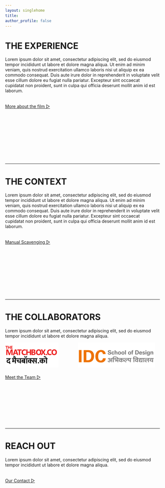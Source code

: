 ```yaml
---
layout: singlehome
title: 
author_profile: false
---
```


<a name="aboutinfo"></a>
# THE EXPERIENCE
Lorem ipsum dolor sit amet, consectetur adipiscing elit, sed do eiusmod tempor incididunt ut labore et dolore magna aliqua. Ut enim ad minim veniam, quis nostrud exercitation ullamco laboris nisi ut aliquip ex ea commodo consequat. Duis aute irure dolor in reprehenderit in voluptate velit esse cillum dolore eu fugiat nulla pariatur. Excepteur sint occaecat cupidatat non proident, sunt in culpa qui officia deserunt mollit anim id est laborum.
<div class = "home-button" style="height:100px; padding-top: 20px; padding-bottom: 80px;">     
 <a class = "home-button" href="{{ site.baseurl }}/about">More about the film ▷</a>       
</div> 

<hr style="height:2px;border-width:0;color:gray;background-color:gray">

<a name="aboutinfo"></a>
# THE CONTEXT
Lorem ipsum dolor sit amet, consectetur adipiscing elit, sed do eiusmod tempor incididunt ut labore et dolore magna aliqua. Ut enim ad minim veniam, quis nostrud exercitation ullamco laboris nisi ut aliquip ex ea commodo consequat. Duis aute irure dolor in reprehenderit in voluptate velit esse cillum dolore eu fugiat nulla pariatur. Excepteur sint occaecat cupidatat non proident, sunt in culpa qui officia deserunt mollit anim id est laborum.
<div class = "home-button" style="height:100px; padding-top: 20px; padding-bottom: 80px;">       
 <a class = "home-button" href="{{ site.baseurl }}/background">Manual Scavenging ▷</a>       
</div> 

<hr style="height:2px;border-width:0;color:gray;background-color:gray">

<a name="teaminfo"></a>
# THE COLLABORATORS
Lorem ipsum dolor sit amet, consectetur adipiscing elit, sed do eiusmod tempor incididunt ut labore et dolore magna aliqua.
<div>
<a href="https://www.thematchbox.co/" target="_blank"><img src="assets/img/mvrimages/partners_logo_tmb.png"></a>
&emsp;&emsp;&emsp;&emsp;	
<a href="http://www.idc.iitb.ac.in/" target="_blank"><img src="assets/img/mvrimages/partners_logo_idc.png"></a>

<div class = "home-button" style="height:100px; padding-top: 20px; padding-bottom: 60px;">     
 <a class = "home-button" href="{{ site.baseurl }}/people">Meet the Team ▷</a>       
</div> 

</div>

<hr style="height:2px;border-width:0;color:gray;background-color:gray">

<a name="contactinfo"></a>
# REACH OUT
Lorem ipsum dolor sit amet, consectetur adipiscing elit, sed do eiusmod tempor incididunt ut labore et dolore magna aliqua.

<div class = "home-button" style="height:100px; padding-top: 20px;">     
 <a class = "home-button" href="{{ site.baseurl }}/contact">Our Contact ▷</a>       
</div> 

